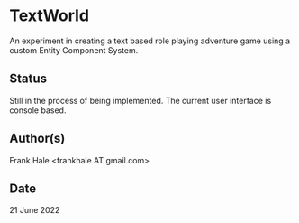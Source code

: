 # TextWorld

An experiment in creating a text based role playing adventure game using a
custom Entity Component System.

## Status

Still in the process of being implemented. The current user interface is console 
based.

## Author(s)

Frank Hale &lt;frankhale AT gmail.com&gt;

## Date

21 June 2022
